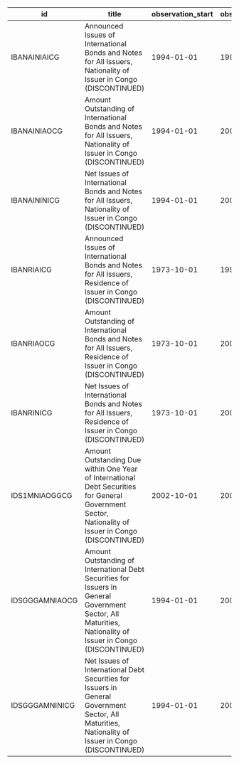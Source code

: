 | id             | title                                                                                                                                                       | observation_start   | observation_end   |
|----------------|-------------------------------------------------------------------------------------------------------------------------------------------------------------|---------------------|-------------------|
| IBANAINIAICG   | Announced Issues of International Bonds and Notes for All Issuers, Nationality of Issuer in Congo (DISCONTINUED)                                            | 1994-01-01          | 1994-01-01        |
| IBANAINIAOCG   | Amount Outstanding of International Bonds and Notes for All Issuers, Nationality of Issuer in Congo (DISCONTINUED)                                          | 1994-01-01          | 2003-07-01        |
| IBANAININICG   | Net Issues of International Bonds and Notes for All Issuers, Nationality of Issuer in Congo (DISCONTINUED)                                                  | 1994-01-01          | 2003-10-01        |
| IBANRIAICG     | Announced Issues of International Bonds and Notes for All Issuers, Residence of Issuer in Congo (DISCONTINUED)                                              | 1973-10-01          | 1994-01-01        |
| IBANRIAOCG     | Amount Outstanding of International Bonds and Notes for All Issuers, Residence of Issuer in Congo (DISCONTINUED)                                            | 1973-10-01          | 2003-07-01        |
| IBANRINICG     | Net Issues of International Bonds and Notes for All Issuers, Residence of Issuer in Congo (DISCONTINUED)                                                    | 1973-10-01          | 2003-10-01        |
| IDS1MNIAOGGCG  | Amount Outstanding Due within One Year of International Debt Securities for General Government Sector, Nationality of Issuer in Congo (DISCONTINUED)        | 2002-10-01          | 2003-07-01        |
| IDSGGGAMNIAOCG | Amount Outstanding of International Debt Securities for Issuers in General Government Sector, All Maturities, Nationality of Issuer in Congo (DISCONTINUED) | 1994-01-01          | 2003-07-01        |
| IDSGGGAMNINICG | Net Issues of International Debt Securities for Issuers in General Government Sector, All Maturities, Nationality of Issuer in Congo (DISCONTINUED)         | 1994-01-01          | 2003-10-01        |